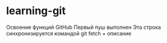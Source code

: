 # learning-git
Освоение функций GitHub
Первый пуш выполнен
Эта строка синхронизируется командой git fetch + описание
